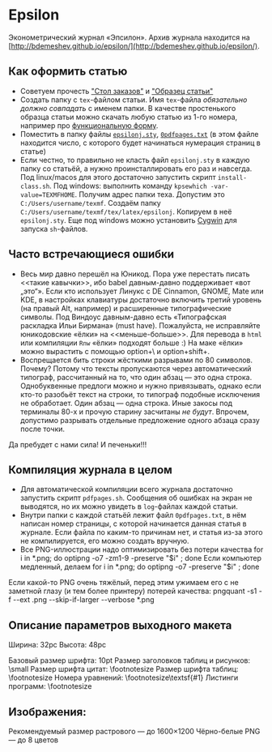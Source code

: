 Epsilon
=======

Эконометрический журнал «Эпсилон». Архив журнала находится на [http://bdemeshev.github.io/epsilon/](http://bdemeshev.github.io/epsilon/).

Как оформить статью
--------
* Советуем прочесть ["Стол заказов"](https://github.com/bdemeshev/epsilon/raw/master/e_001/stol_zakazov/stol_zakazov.pdf) и ["Образец статьи"](https://github.com/bdemeshev/epsilon/raw/master/template/eps-sample-final.pdf)
* Cоздать папку с `tex`-файлом статьи. Имя `tex`-файла _*обязательно должно совпадать*_ с именем папки. В качестве простенького образца статьи можно скачать любую статью из 1-го номера, например про [функциональную форму](https://github.com/bdemeshev/epsilon/raw/master/e_001/functional-form/functional-form.tex).
* Поместить в папку файлы [`epsilonj.sty`](https://github.com/bdemeshev/epsilon/raw/master/template/epsilonj.sty), [`0pdfpages.txt`](https://github.com/bdemeshev/epsilon/raw/master/e_001/functional-form/0pagecount.txt) (в этом файле находится число, с которого будет начинаться нумерация страниц в статье)
* Если честно, то правильно не класть файл `epsilonj.sty` в каждую папку со статьёй, а нужно проинсталлировать его раз и навсегда. Под linux/macos для этого достаточно запустить скрипт `install-class.sh`. Под windows: выполнить команду `kpsewhich -var-value=TEXMFHOME`. Получим адрес папки теха. Допустим это `C:/Users/username/texmf`. Создаём папку `C:/Users/username/texmf/tex/latex/epsilonj`. Копируем в неё `epsilonj.sty`. Еще под windows можно установить [Cygwin](http://www.cygwin.com/) для запуска `sh`-файлов.




Часто встречающиеся ошибки
--------------------------
* Весь мир давно перешёл на Юникод. Пора уже перестать писать <<такие кавычки>>, ибо babel давным-давно поддерживает «вот „это“». Если кто использует Линукс с DE Cinnamon, GNOME, Mate или KDE, в настройках клавиатуры достаточно включить третий уровень (на правый Alt, например) и расширенные типографические символы. Под Виндоус давным-давно есть «Типографская раскладка Ильи Бирмана» (must have). Пожалуйста, не исправляйте юникодовские «ёлки» на <<меньше-больше>>. Для перевода в `html` или компиляции `Rnw` «ёлки» подходят больше :) На маке «ёлки» можно вырастить с помощью option+\ и option+shift+\.
* Воспрещается бить строки жёсткими разрывами по 80 символов. Почему? Потому что тексты пропускаются через автоматический типограф, рассчитанный на то, что один абзац — это одна строка. Однобуквенные предлоги можно и нужно привязывать, однако если кто-то разобьёт текст на строки, то типограф подобные исключения не обработает. Один абзац — одна строка. Иные закосы под терминалы 80-х и прочую старину засчитаны *не будут*. Впрочем, допустимо разрывать отдельные предложение одного абзаца сразу после точки.




Да пребудет с нами сила! И печеньки!!!




Компиляция журнала в целом
---------------------------
* Для автоматической компиляции всего журнала достаточно запустить скрипт `pdfpages.sh`. Сообщения об ошибках на экран не выводятся, но их можно увидеть в `log`-файлах каждой статьи.
* Внутри папки с каждой статьёй лежит файл `0pdfpages.txt`, в нём написан номер страницы, с которой начинается данная статья в журнале. Если файла по каким-то причинам нет, и статья из-за этого не компилируется, его можно создать вручную.
* Все PNG-иллюстрации надо оптимизировать без потери качества
for i in *.png; do optipng -o7 -zm1-9 -preserve "$i" ; done
Если компьютер медленный, делаем
for i in *.png; do optipng -o7 -preserve "$i" ; done

Если какой-то PNG очень тяжёлый, перед этим ужимаем его с не заметной глазу (и тем более принтеру) потерей качества:
pngquant -s1 -f --ext .png --skip-if-larger --verbose *.png

Описание параметров выходного макета
-------------------------------------

Ширина: 32pc
Высота: 48pc

Базовый размер шрифта: 10pt
Размер заголовков таблиц и рисунков: \small
Размер шрифта цитат: \footnotesize
Размер шрифта таблиц: \footnotesize
Номера уравнений: \footnotesize\textsf{#1}
Листинги программ: \footnotesize

Изображения:
----------------
Рекомендуемый размер растрового — до 1600×1200
Чёрно-белые PNG — до 8 цветов



